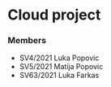 # Cloud project 
### Members
- SV4/2021 Luka Popovic
- SV5/2021 Matija Popovic
- SV63/2021 Luka Farkas